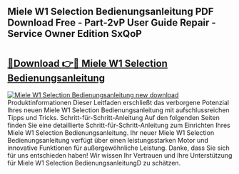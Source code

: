 ## Miele W1 Selection Bedienungsanleitung PDF Download Free - Part-2vP User Guide Repair - Service Owner Edition SxQoP

# <h2><a href="http://df5u0o.blite.top/?on=Miele+W1+Selection+Bedienungsanleitung">🔗Download 👉🔴 Miele W1 Selection Bedienungsanleitung</a></h2>

[![Miele W1 Selection Bedienungsanleitung new download](https://i.imgur.com/lujVjoI.png)](http://df5u0o.blite.top/?on=Miele+W1+Selection+Bedienungsanleitung)
Produktinformationen Dieser Leitfaden erschließt das verborgene Potenzial Ihres neuen Miele W1 Selection Bedienungsanleitung mit aufschlussreichen Tipps und Tricks. Schritt-für-Schritt-Anleitung Auf den folgenden Seiten finden Sie eine detaillierte Schritt-für-Schritt-Anleitung zum Einrichten Ihres Miele W1 Selection Bedienungsanleitung. Ihr neuer Miele W1 Selection Bedienungsanleitung verfügt über einen leistungsstarken Motor und innovative Funktionen für außergewöhnliche Leistung. Danke, dass Sie sich für uns entschieden haben! Wir wissen Ihr Vertrauen und Ihre Unterstützung für Miele W1 Selection BedienungsanleitungD zu schätzen.
